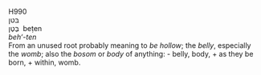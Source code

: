 <body>
  <p>H990<br>  בּטן  <br> בֶּטֶן  ‎  beṭen  <br><i>beh‘-ten </i><br>From an unused root probably meaning to <i>be</i> <i>hollow</i>; the <i>belly</i>, especially the <i>womb</i>; also the <i>bosom</i> or <i>body</i> of anything: - belly, body, + as they be born, + within, womb.<br></p>
 </body>
